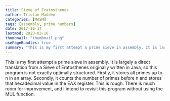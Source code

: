 ```yaml
---
title: Sieve of Eratosthenes
author: Tristan Madden
categories: [MASM]
tags: [assembly, prime numbers]
date: 2017-10-17
lastmod: 2023-03-10
thumbnail: "thumbnail.png"
usePageBundles: true
summary: "This is my first attempt a prime sieve in assembly. It is largely a direct translation from a Sieve of Eratosthenes originally written in Java, so this program is not exactly optimally structured. Firstly, it stores all primes up to n in an array. Secondly, it counts the number of primes before n and stores that hexadecimal value in the EAX register. This is rough. There is much room for improvement, and I intend to revisit this program without using the MUL function. "
---
```

This is my first attempt a prime sieve in assembly. It is largely a direct translation from a Sieve of Eratosthenes originally written in Java, so this program is not exactly optimally structured. Firstly, it stores all primes up to n in an array. Secondly, it counts the number of primes before n and stores that hexadecimal value in the EAX register. This is rough. There is much room for improvement, and I intend to revisit this program without using the MUL function. 
<script src="https://gist.github.com/Trimad/d5408dfe112176dd5b40cb0b761d7b0f.js"></script>